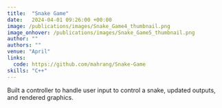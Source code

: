 ```yaml
---
title:  "Snake Game"
date:   2024-04-01 09:26:00 +00:00
image: /publications/images/Snake_Game4_thumbnail.png
image_onhover: /publications/images/Snake_Game5_thumbnail.png
author: ""
authors: ""
venue: "April"
links:
  code: https://github.com/mahrang/Snake-Game
skills: "C++"
---
```

Built a controller to handle user input to control a snake, updated outputs, and rendered graphics.
